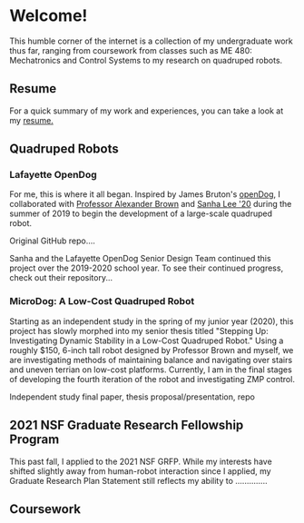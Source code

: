 # Welcome!

This humble corner of the internet is a collection of my undergraduate work thus far, ranging from coursework from classes such as ME 480: Mechatronics and Control Systems to my research on quadruped robots. 

## Resume

For a quick summary of my work and experiences, you can take a look at my <a href="g-conard.github.io/Conard Graduate Resume Updated.pdf" target="_blank">resume.</a>

## Quadruped Robots

### Lafayette OpenDog

For me, this is where it all began. Inspired by James Bruton's [openDog](https://youtube.com/playlist?list=PLpwJoq86vov_PkA0bla0eiUTsCAPi_mZf), I collaborated with [Professor Alexander Brown](https://github.com/Alexanderallenbrown) and [Sanha Lee '20](https://github.com/sanhalee17) during the summer of 2019 to begin the development of a large-scale quadruped robot.

Original GitHub repo....

Sanha and the Lafayette OpenDog Senior Design Team continued this project over the 2019-2020 school year. To see their continued progress, check out their repository...

### MicroDog: A Low-Cost Quadruped Robot

Starting as an independent study in the spring of my junior year (2020), this project has slowly morphed into my senior thesis titled "Stepping Up: Investigating Dynamic Stability in a Low-Cost Quadruped Robot." Using a roughly $150, 6-inch tall robot designed by Professor Brown and myself, we are investigating methods of maintaining balance and navigating over stairs and uneven terrian on low-cost platforms. Currently, I am in the final stages of developing the fourth iteration of the robot and investigating ZMP control.

Independent study final paper, thesis proposal/presentation, repo

## 2021 NSF Graduate Research Fellowship Program

This past fall, I applied to the 2021 NSF GRFP. While my interests have shifted slightly away from human-robot interaction since I applied, my Graduate Research Plan Statement still reflects my ability to ..............

## Coursework


